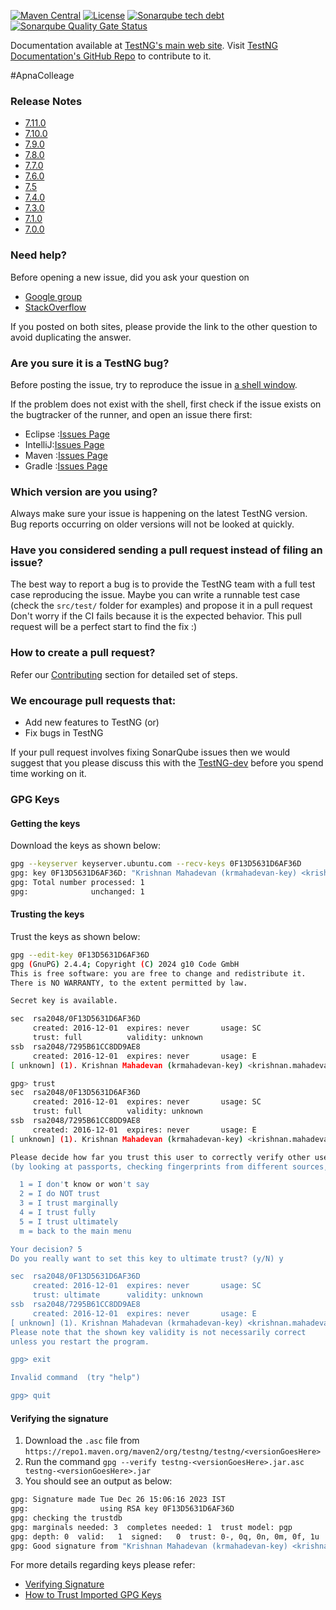 [![Maven Central](https://img.shields.io/maven-central/v/org.testng/testng.svg)](https://maven-badges.herokuapp.com/maven-central/org.testng/testng)
[![License](https://img.shields.io/github/license/cbeust/testng.svg)](https://www.apache.org/licenses/LICENSE-2.0.html)
[![Sonarqube tech debt](https://img.shields.io/sonar/https/sonarqube.com/org.testng:testng/tech_debt.svg?label=Sonarqube%20tech%20debt)](https://sonarqube.com/dashboard/index?id=org.testng:testng)
[![Sonarqube Quality Gate Status](https://sonarcloud.io/api/project_badges/measure?project=org.testng%3Atestng&metric=alert_status)](https://sonarcloud.io/dashboard?id=org.testng%3Atestng)

Documentation available at [TestNG's main web site](https://testng.org). Visit [TestNG Documentation's GitHub Repo](https://github.com/testng-team/testng-team.github.io) to contribute to it.

#ApnaColleage

### Release Notes
* [7.11.0](https://groups.google.com/g/testng-users/c/2z_tdavjZbA)
* [7.10.0](https://groups.google.com/g/testng-users/c/6DmFaKUjIxY)
* [7.9.0](https://groups.google.com/g/testng-users/c/nN7LkuZWO48)
* [7.8.0](https://groups.google.com/g/testng-users/c/xdldK3VyU_s)
* [7.7.0](https://groups.google.com/g/testng-users/c/V6jie-9uUIA)
* [7.6.0](https://groups.google.com/g/testng-users/c/BAFB1vk-kok)
* [7.5](https://groups.google.com/g/testng-users/c/ESLiK8xSomc)
* [7.4.0](https://groups.google.com/g/testng-users/c/dwSJ04qeu8k)
* [7.3.0](https://groups.google.com/forum/#!topic/testng-users/a81uaZvtEZI)
* [7.1.0](https://groups.google.com/forum/#!topic/testng-users/84bYPJ1rjno)
* [7.0.0](https://groups.google.com/forum/#!topic/testng-users/HKujuefBhXA)

### Need help?
Before opening a new issue, did you ask your question on

* [Google group](https://groups.google.com/group/testng-users)
* [StackOverflow](https://stackoverflow.com/questions/tagged/testng)

If you posted on both sites, please provide the link to the other question to avoid duplicating the answer.

### Are you sure it is a TestNG bug?
Before posting the issue, try to reproduce the issue in [a shell window](https://testng.org/doc/documentation-main.html#running-testng).

If the problem does not exist with the shell, first check if the issue exists on the bugtracker of the runner, and open an issue there first:

* Eclipse	:[Issues Page](https://github.com/cbeust/testng-eclipse/issues)
* IntelliJ:[Issues Page](https://youtrack.jetbrains.com/issues?q=Subsystem:%20%7BJava.%20Tests.%20TestNG%7D)
* Maven	:[Issues Page](https://issues.apache.org/jira/browse/SUREFIRE)
* Gradle	:[Issues Page](https://issues.gradle.org/projects/GRADLE)

### Which version are you using?
Always make sure your issue is happening on the latest TestNG version. Bug reports occurring on older versions will not be looked at quickly.

### Have you considered sending a pull request instead of filing an issue?
The best way to report a bug is to provide the TestNG team with a full test case reproducing the issue.
Maybe you can write a runnable test case (check the `src/test/` folder for examples) and propose it in a pull request 
Don't worry if the CI fails because it is the expected behavior.
This pull request will be a perfect start to find the fix :)

### How to create a pull request?
Refer our [Contributing](.github/CONTRIBUTING.md) section for detailed set of steps.

### We encourage pull requests that:

  * Add new features to TestNG (or)
  * Fix bugs in TestNG

  If your pull request involves fixing SonarQube issues then we would suggest that you please discuss this with the 
  [TestNG-dev](https://groups.google.com/forum/#!forum/testng-dev) before you spend time working on it.
  
### GPG Keys

#### Getting the keys

Download the keys as shown below:

```bash
gpg --keyserver keyserver.ubuntu.com --recv-keys 0F13D5631D6AF36D
gpg: key 0F13D5631D6AF36D: "Krishnan Mahadevan (krmahadevan-key) <krishnan.mahadevan1978@gmail.com>" not changed
gpg: Total number processed: 1
gpg:              unchanged: 1
```

#### Trusting the keys

Trust the keys as shown below:

```bash
gpg --edit-key 0F13D5631D6AF36D
gpg (GnuPG) 2.4.4; Copyright (C) 2024 g10 Code GmbH
This is free software: you are free to change and redistribute it.
There is NO WARRANTY, to the extent permitted by law.

Secret key is available.

sec  rsa2048/0F13D5631D6AF36D
     created: 2016-12-01  expires: never       usage: SC
     trust: full          validity: unknown
ssb  rsa2048/7295B61CC8DD9AE8
     created: 2016-12-01  expires: never       usage: E
[ unknown] (1). Krishnan Mahadevan (krmahadevan-key) <krishnan.mahadevan1978@gmail.com>

gpg> trust
sec  rsa2048/0F13D5631D6AF36D
     created: 2016-12-01  expires: never       usage: SC
     trust: full          validity: unknown
ssb  rsa2048/7295B61CC8DD9AE8
     created: 2016-12-01  expires: never       usage: E
[ unknown] (1). Krishnan Mahadevan (krmahadevan-key) <krishnan.mahadevan1978@gmail.com>

Please decide how far you trust this user to correctly verify other users' keys
(by looking at passports, checking fingerprints from different sources, etc.)

  1 = I don't know or won't say
  2 = I do NOT trust
  3 = I trust marginally
  4 = I trust fully
  5 = I trust ultimately
  m = back to the main menu

Your decision? 5
Do you really want to set this key to ultimate trust? (y/N) y

sec  rsa2048/0F13D5631D6AF36D
     created: 2016-12-01  expires: never       usage: SC
     trust: ultimate      validity: unknown
ssb  rsa2048/7295B61CC8DD9AE8
     created: 2016-12-01  expires: never       usage: E
[ unknown] (1). Krishnan Mahadevan (krmahadevan-key) <krishnan.mahadevan1978@gmail.com>
Please note that the shown key validity is not necessarily correct
unless you restart the program.

gpg> exit

Invalid command  (try "help")

gpg> quit
```

#### Verifying the signature

1. Download the `.asc` file from `https://repo1.maven.org/maven2/org/testng/testng/<versionGoesHere>`
2. Run the command `gpg --verify testng-<versionGoesHere>.jar.asc testng-<versionGoesHere>.jar`
3. You should see an output as below:

```bash
gpg: Signature made Tue Dec 26 15:06:16 2023 IST
gpg:                using RSA key 0F13D5631D6AF36D
gpg: checking the trustdb
gpg: marginals needed: 3  completes needed: 1  trust model: pgp
gpg: depth: 0  valid:   1  signed:   0  trust: 0-, 0q, 0n, 0m, 0f, 1u
gpg: Good signature from "Krishnan Mahadevan (krmahadevan-key) <krishnan.mahadevan1978@gmail.com>" [ultimate]
```

For more details regarding keys please refer:

* [Verifying Signature](https://infra.apache.org/release-signing.html#verifying-signature)
* [How to Trust Imported GPG Keys](https://classroom.anir0y.in/post/blog-how-to-trust-imported-gpg-keys/)
